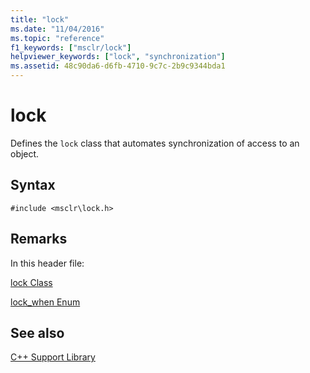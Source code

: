 ```yaml
---
title: "lock"
ms.date: "11/04/2016"
ms.topic: "reference"
f1_keywords: ["msclr/lock"]
helpviewer_keywords: ["lock", "synchronization"]
ms.assetid: 48c90da6-d6fb-4710-9c7c-2b9c9344bda1
---
```

# lock

Defines the `lock` class that automates synchronization of access to an object.

## Syntax

```
#include <msclr\lock.h>
```

## Remarks

In this header file:

[lock Class](../dotnet/lock-class.md)

[lock_when Enum](../dotnet/lock-when-enum.md)

## See also

[C++ Support Library](../dotnet/cpp-support-library.md)
